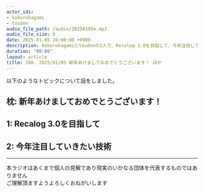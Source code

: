 ```yaml
---
actor_ids:
- kokorokagami
- touden
audio_file_path: /audio/20250105m.mp3
audio_file_size: 0
date: 2025-01-05 20:00:00 +0900
description: kokorokagamiとtoudenの2人で、Recalog 3.0を目指して、今年注目していきたい技術 など について話しました。
duration: "00:00"
layout: article
title: 200. 2025/01/05 新年あけましておめでとうございます！ ほか
---
```


以下のようなトピックについて話をしました。

## 枕: 新年あけましておめでとうございます！
## 1: Recalog 3.0を目指して
## 2: 今年注目していきたい技術

___

本ラジオはあくまで個人の見解であり現実のいかなる団体を代表するものではありません  
ご理解頂ますようよろしくおねがいします  
